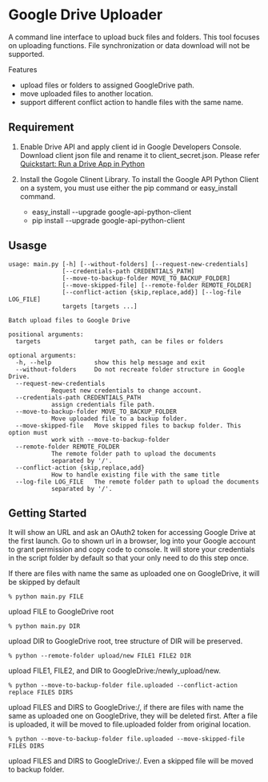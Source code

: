 # Google Drive Uploader #

A command line interface to upload buck files and folders.
This tool focuses on uploading functions.
File synchronization or data download will not be supported.

Features
* upload files or folders to assigned GoogleDrive path.
* move uploaded files to another location.
* support different conflict action to handle files with the same name.

## Requirement ##

1. Enable Drive API and apply client id in Google Developers Console.
   Download client json file and rename it to client_secret.json.
   Please refer [Quickstart: Run a Drive App in Python][quickstart]

2. Install the Gogole Clinent Library.
   To install the Google API Python Client on a system, you must use either the pip command or easy_install command.
   * easy_install --upgrade google-api-python-client
   * pip install --upgrade google-api-python-client

[quickstart]: https://developers.google.com/drive/web/quickstart/quickstart-python

## Usasge ##

	usage: main.py [-h] [--without-folders] [--request-new-credentials]
	               [--credentials-path CREDENTIALS_PATH]
	               [--move-to-backup-folder MOVE_TO_BACKUP_FOLDER]
	               [--move-skipped-file] [--remote-folder REMOTE_FOLDER]
	               [--conflict-action {skip,replace,add}] [--log-file LOG_FILE]
	               targets [targets ...]

	Batch upload files to Google Drive

	positional arguments:
	  targets               target path, can be files or folders

	optional arguments:
	  -h, --help            show this help message and exit
	  --without-folders     Do not recreate folder structure in Google Drive.
	  --request-new-credentials
				Request new credentials to change account.
	  --credentials-path CREDENTIALS_PATH
				assign credentials file path.
	  --move-to-backup-folder MOVE_TO_BACKUP_FOLDER
				Move uploaded file to a backup folder.
	  --move-skipped-file   Move skipped files to backup folder. This option must
				work with --move-to-backup-folder
	  --remote-folder REMOTE_FOLDER
				The remote folder path to upload the documents
				separated by '/'.
	  --conflict-action {skip,replace,add}
				How to handle existing file with the same title
	  --log-file LOG_FILE   The remote folder path to upload the documents
				separated by '/'.

## Getting Started ##

It will show an URL and ask an OAuth2 token for accessing Google Drive at the first launch. Go to shown url in a browser, log into your Google account to grant permission and copy code to console. It will store your credentials in the script folder by default so that your only need to do this step once.

If there are files with name the same as uploaded one on GoogleDrive, it will be skipped by default

	% python main.py FILE

upload FILE to GoogleDrive root

	% python main.py DIR
	
upload DIR to GoogleDrive root, tree structure of DIR will be preserved.

	% python --remote-folder upload/new FILE1 FILE2 DIR

upload FILE1, FILE2, and DIR to GoogleDrive:/newly_upload/new.

	% python --move-to-backup-folder file.uploaded --conflict-action replace FILES DIRS

upload FILES and DIRS to GoogleDrive:/, if there are files with name the same as uploaded one on GoogleDrive, they will be deleted first. After a file is uploaded, it will be moved to file.uploaded folder from original location.

	% python --move-to-backup-folder file.uploaded --move-skipped-file FILES DIRS

upload FILES and DIRS to GoogleDrive:/. Even a skipped file will be moved to backup folder.

